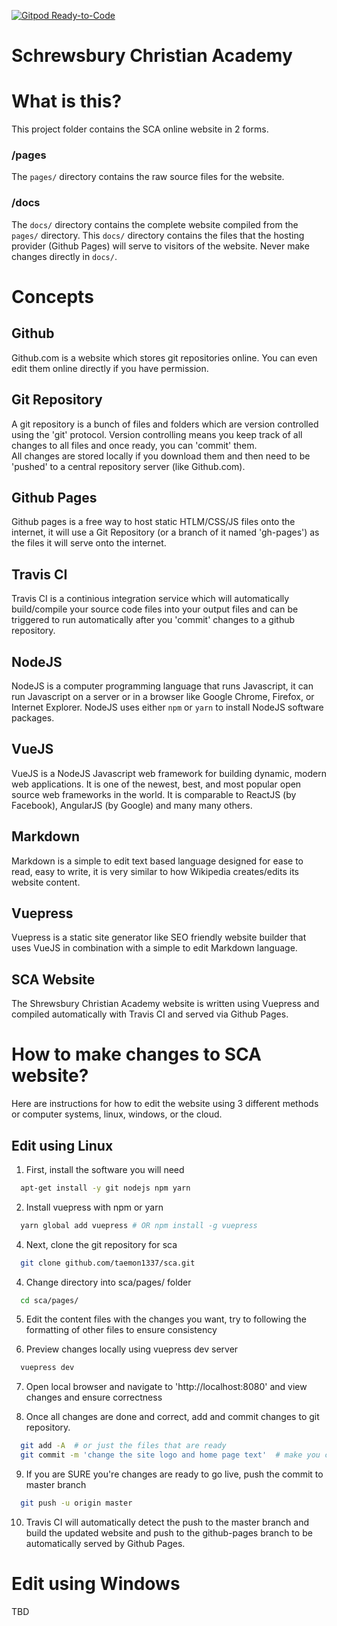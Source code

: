 [![Gitpod Ready-to-Code](https://img.shields.io/badge/Gitpod-Ready--to--Code-blue?logo=gitpod)](https://gitpod.io/#https://github.com/taemon1337/sca/tree/taemon1337/gitpod-setup)

# Schrewsbury Christian Academy

# What is this?
This project folder contains the SCA online website in 2 forms.

### /pages
The `pages/` directory contains the raw source files for the website.

### /docs
The `docs/` directory contains the complete website compiled from the `pages/` directory.
This `docs/` directory contains the files that the hosting provider (Github Pages) will serve to visitors of the website.  Never make changes directly in `docs/`.

# Concepts

## Github
Github.com is a website which stores git repositories online.  You can even edit them online directly if you have permission.

## Git Repository
A git repository is a bunch of files and folders which are version controlled using the 'git' protocol.  Version controlling means you keep track of all changes to all files and once ready, you can 'commit' them.  
All changes are stored locally if you download them and then need to be 'pushed' to a central repository server (like Github.com).

## Github Pages
Github pages is a free way to host static HTLM/CSS/JS files onto the internet, it will use a Git Repository (or a branch of it named 'gh-pages') as the files it will serve onto the internet.

## Travis CI
Travis CI is a continious integration service which will automatically build/compile your source code files into your output files and can be triggered to run automatically after you 'commit' changes to a github repository.

## NodeJS
NodeJS is a computer programming language that runs Javascript, it can run Javascript on a server or in a browser like Google Chrome, Firefox, or Internet Explorer.  NodeJS uses either `npm` or `yarn` to install NodeJS software packages.

## VueJS
VueJS is a NodeJS Javascript web framework for building dynamic, modern web applications.  It is one of the newest, best, and most popular open source web frameworks in the world.  It is comparable to ReactJS (by Facebook), AngularJS (by Google) and many many others.

## Markdown
Markdown is a simple to edit text based language designed for ease to read, easy to write, it is very similar to how Wikipedia creates/edits its website content.

## Vuepress
Vuepress is a static site generator like SEO friendly website builder that uses VueJS in combination with a simple to edit Markdown language.

## SCA Website
The Shrewsbury Christian Academy website is written using Vuepress and compiled automatically with Travis CI and served via Github Pages.


# How to make changes to SCA website?
Here are instructions for how to edit the website using 3 different methods or computer systems, linux, windows, or the cloud.

## Edit using Linux

1. First, install the software you will need
```bash
  apt-get install -y git nodejs npm yarn
```

2. Install vuepress with npm or yarn
```bash
  yarn global add vuepress # OR npm install -g vuepress
```

4. Next, clone the git repository for sca
```bash
  git clone github.com/taemon1337/sca.git
```

4. Change directory into sca/pages/ folder
```bash
  cd sca/pages/
```

5. Edit the content files with the changes you want, try to following the formatting of other files to ensure consistency

6. Preview changes locally using vuepress dev server
```bash
  vuepress dev
```

7. Open local browser and navigate to 'http://localhost:8080' and view changes and ensure correctness

8. Once all changes are done and correct, add and commit changes to git repository.
```bash
  git add -A  # or just the files that are ready
  git commit -m 'change the site logo and home page text'  # make you commit message meaningful
```

9. If you are SURE you're changes are ready to go live, push the commit to master branch
```bash
  git push -u origin master
```

10. Travis CI will automatically detect the push to the master branch and build the updated website and push to the github-pages branch to be automatically served by Github Pages.


# Edit using Windows
TBD






